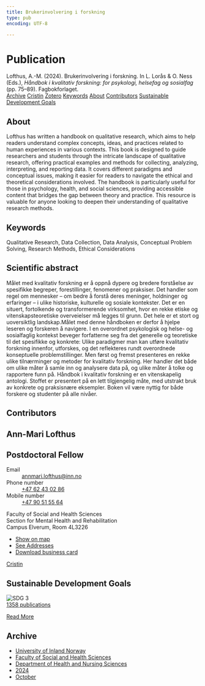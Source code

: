 ```yaml
---
title: Brukerinvolvering i forskning
type: pub
encoding: UTF-8

---
```

<h1>Publication</h1>
<article id="csl-bib-container-X6BKK6LA" class="csl-bib-container">
  <div class="csl-bib-body"> <div class="csl-entry">Lofthus, A.-M. (2024). Brukerinvolvering i forskning. In L. Lorås &#38; O. Ness (Eds.), <i>Håndbok i kvalitativ forskning: for psykologi, helsefag og sosialfag</i> (pp. 75–89). Fagbokforlaget.</div> </div>
  <div class="csl-bib-buttons">
    <a href="#taxonomy-article-X6BKK6LA" alt="archive" class="csl-bib-button">Archive</a>
    <a href="https://app.cristin.no/results/show.jsf?id=2316184" alt="Cristin" class="csl-bib-button">Cristin</a>
    <a href="http://zotero.org/groups/5881554/items/X6BKK6LA" alt="Zotero" class="csl-bib-button">Zotero</a>
    <a href="#keywords-article-X6BKK6LA" alt="keywords" class="csl-bib-button">Keywords</a>
    <a href="#about-article-X6BKK6LA" alt="about_pub" class="csl-bib-button">About</a>
    <a href="#contributors-article-X6BKK6LA" alt="contributors" class="csl-bib-button">Contributors</a>
    <a href="#sdg-article-X6BKK6LA" alt="sdg" class="csl-bib-button">Sustainable Development Goals</a>
  </div>
  <div id="csl-bib-meta-container-X6BKK6LA"></div>
</article>
<div id="csl-bib-meta-X6BKK6LA" class="csl-bib-meta">
  <article id="about-article-X6BKK6LA" class="about_pub-article">
    <h1>About</h1>
    Lofthus has written a handbook on qualitative research, which aims to help readers understand complex concepts, ideas, and practices related to human experiences in various contexts. This book is designed to guide researchers and students through the intricate landscape of qualitative research, offering practical examples and methods for collecting, analyzing, interpreting, and reporting data. It covers different paradigms and conceptual issues, making it easier for readers to navigate the ethical and theoretical considerations involved. The handbook is particularly useful for those in psychology, health, and social sciences, providing accessible content that bridges the gap between theory and practice. This resource is valuable for anyone looking to deepen their understanding of qualitative research methods.
  </article>
  <article id="keywords-article-X6BKK6LA" class="keywords-article">
    <h1>Keywords</h1>
    Qualitative Research, Data Collection, Data Analysis, Conceptual Problem Solving, Research Methods, Ethical Considerations
  </article>
  <article id="abstract-article-X6BKK6LA" class="abstract-article">
    <h1>Scientific abstract</h1>
    Målet med kvalitativ forskning er å oppnå dypere og bredere forståelse av spesifikke begreper, forestillinger, fenomener og praksiser. Det handler som regel om mennesker – om bedre å forstå deres meninger, holdninger og erfaringer – i ulike historiske, kulturelle og sosiale kontekster. Det er en situert, fortolkende og transformerende virksomhet, hvor en rekke etiske og vitenskapsteoretiske overveielser må legges til grunn. Det hele er et stort og uoversiktlig landskap.Målet med denne håndboken er derfor å hjelpe leseren og forskeren å navigere. I en overordnet psykologisk og helse- og sosialfaglig kontekst beveger forfatterne seg fra det generelle og teoretiske til det spesifikke og konkrete: Ulike paradigmer man kan utføre kvalitativ forskning innenfor, utforskes, og det reflekteres rundt overordnede konseptuelle problemstillinger. Men først og fremst presenteres en rekke ulike tilnærminger og metoder for kvalitativ forskning. Her handler det både om ulike måter å samle inn og analysere data på, og ulike måter å tolke og rapportere funn på. Håndbok i kvalitativ forskning er en vitenskapelig antologi. Stoffet er presentert på en lett tilgjengelig måte, med utstrakt bruk av konkrete og praksisnære eksempler. Boken vil være nyttig for både forskere og studenter på alle nivåer.
  </article>
  <article id="contributors-article-X6BKK6LA" class="contributors-article">
    <h1>Contributors</h1>
    <div class="personas"> <div class="vrtx-hinn-person-card"> <div class="photo"> <i class="lar la-user-circle missing-person"></i> </div> <div class="info"> <hgroup><h1>Ann-Mari Lofthus</h1> <h2>Postdoctoral Fellow</h2> </hgroup><dl> <dt>Email</dt> <dd> <a href="mailto:annmari.lofthus@inn.no">annmari.lofthus@inn.no</a> </dd> <dt>Phone number</dt> <dd><a href="tel:+4762430286"> +47 62 43 02 86 </a></dd> <dt>Mobile number</dt> <dd><a href="tel:+4790515564"> +47 90 51 55 64 </a></dd> </dl> <p> Faculty of Social and Health Sciences<br> Section for Mental Health and Rehabilitation<br> Campus Elverum, Room 4L3226 </p> <ul class="vrtx-hinn-links"> <li><a href="https://www.google.com/maps?q=60.88177,11.53669">Show on map</a></li> <li><a href="https://www.inn.no/english/find-an-employee/annmari-lofthus.html#vrtx-hinn-addresses">See Addresses</a></li> <li><a href="https://www.inn.no/english/find-an-employee/annmari-lofthus.html?vrtx=vcf">Download business card</a></li> </ul> </div> </div> <a href="https://app.cristin.no/persons/show.jsf?id=425576" alt="Cristin URL" class="personas-cristin">Cristin</a> </div>
  </article>
  <article id="sdg-article-X6BKK6LA" class="sdg-article">
    <h1>Sustainable Development Goals</h1>
    <div class="sdg-container"><div id="sdg3" class="sdg">
        <img src="{{< params subfolder >}}images/sdg/sdg03_en.png" class="image" alt="SDG 3">
        <div class="sdg-overlay">
          <a href="{{< params subfolder >}}en/archive/?sdg=3#archive" class="sdg-publication-count"><span>1358</span> publications</a>
          <p><a href="https://sdgs.un.org/goals/goal3" class="sdg-read-more">Read More</a></p>
        </div>
      </div></div>
  </article>
  <article id="taxonomy-article-X6BKK6LA" class="taxonomy-article">
    <h1>Archive</h1>
    <ul>
      <li><a href="{{< params subfolder >}}en/archive/?key=3DCRN523">University of Inland Norway</a></li>
      <li><a href="{{< params subfolder >}}en/archive/?key=IDKFS3MX">Faculty of Social and Health Sciences</a></li>
      <li><a href="{{< params subfolder >}}en/archive/?key=GTV4ECMZ">Department of Health and Nursing Sciences</a></li>
      <li><a href="{{< params subfolder >}}en/archive/?key=KNN5LNR7">2024</a></li>
      <li><a href="{{< params subfolder >}}en/archive/?key=4KMTXRC5">October</a></li>
    </ul>
  </article>
</div>
